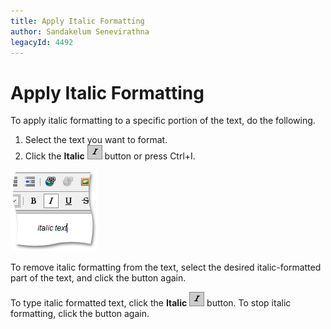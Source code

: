 ```yaml
---
title: Apply Italic Formatting
author: Sandakelum Senevirathna
legacyId: 4492
---
```

# Apply Italic Formatting
To apply italic formatting to a specific portion of the text, do the following.
1. Select the text you want to format.
2. Click the **Italic** ![ASPxHtmlEditor-Buttons-Italic](../../../images/img7401.png) button or press Ctrl+I.

![ASPxHtmlEditor-WorkingWithText-ItalicSample](../../../images/img7411.png)

To remove italic formatting from the text, select the desired italic-formatted part of the text, and click the button again.

To type italic formatted text, click the **Italic** ![ASPxHtmlEditor-Buttons-Italic](../../../images/img7401.png) button. To stop italic formatting, click the button again.